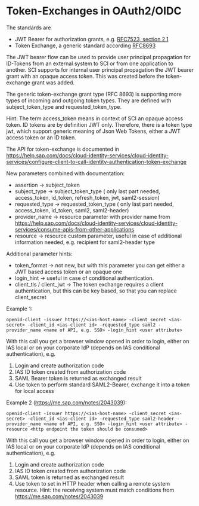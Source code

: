 # Token-Exchanges in OAuth2/OIDC

The standards are 

* JWT Bearer for authorization grants, e.g. [RFC7523, section 2.1](https://www.rfc-editor.org/info/rfc7523)
* Token Exchange, a generic standard according [RFC8693](https://www.rfc-editor.org/info/rfc8693)

The JWT bearer flow can be used to provide user principal propagation for ID-Tokens from an external system to SCI or
from one application to another. SCI supports for internal user principal propagation the JWT bearer grant with an opaque access token.
This was created before the token-exchange grant was added.

The generic token-exchange grant type (RFC 8693) is supporting more types of incoming and outgoing token types. They are
defined with subject_token_type and requested_token_type.

Hint: The term access_token means in context of SCI an opaque access token. ID tokens are by definition JWT only. Therefore, there is
a token type jwt, which support generic meaning of Json Web Tokens, either a JWT access token or an ID token.

The API for token-exchange is documented in
https://help.sap.com/docs/cloud-identity-services/cloud-identity-services/configure-client-to-call-identity-authentication-token-exchange

New parameters combined with documentation:

* assertion -> subject_token
* subject_type -> subject_token_type ( only last part needed, access_token, id_token, refresh_token, jwt, saml2-session)
* requested_type -> requested_token_type ( only last part needed, access_token, id_token, saml2, saml2-header)
* provider_name -> resource parameter with provider name from https://help.sap.com/docs/cloud-identity-services/cloud-identity-services/consume-apis-from-other-applications
* resource -> resource custom parameter, useful in case of additional information needed, e.g. recipient for saml2-header type

Additional parameter hints:
* token_format -> not new, but with this parameter you can get either a JWT based access token or an opaque one
* login_hint -> useful in case of conditional authentication. 
* client_tls / client_jwt -> The token exchange requires a client authentication, but this can be key based, so that you can replace client_secret

Example 1:

`openid-client -issuer https://<ias-host-name> -client_secret <ias-secret> -client_id <ias-client id> -requested_type saml2 -provider_name <name of API, e.g. SSO> -login_hint <user attribute>`

With this call you get a browser window opened in order to login, either on IAS local or on your corporate IdP (depends on IAS conditional authentication), e.g.

1. Login and create authorization code
2. IAS ID token created from authorization code
3. SAML Bearer token is returned as exchanged result 
4. Use token to perform standard SAML2-Bearer, exchange it into a token for local access 

Example 2 (https://me.sap.com/notes/2043039):

`openid-client -issuer https://<ias-host-name> -client_secret <ias-secret> -client_id <ias-client id> -requested_type saml2-header -provider_name <name of API, e.g. SSO> -login_hint <user attribute> -resource <http endpoint the token should be consumed>`

With this call you get a browser window opened in order to login, either on IAS local or on your corporate IdP (depends on IAS conditional authentication), e.g.

1. Login and create authorization code
2. IAS ID token created from authorization code
3. SAML token is returned as exchanged result 
4. Use token to set in HTTP header when calling a remote system resource. Hint: the receiving system must match conditions from https://me.sap.com/notes/2043039

